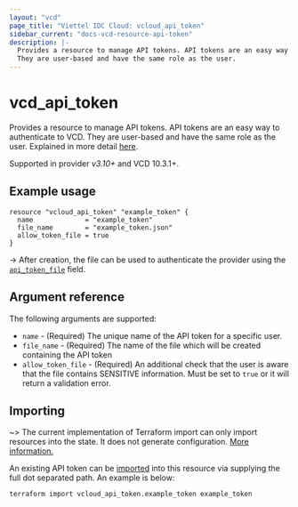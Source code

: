 ```yaml
---
layout: "vcd"
page_title: "Viettel IDC Cloud: vcloud_api_token"
sidebar_current: "docs-vcd-resource-api-token"
description: |-
  Provides a resource to manage API tokens. API tokens are an easy way to authenticate to VCD. 
  They are user-based and have the same role as the user.
---
```


# vcd\_api\_token 

Provides a resource to manage API tokens. API tokens are an easy way to authenticate to VCD. 
They are user-based and have the same role as the user. Explained in more detail [here][api-tokens].

Supported in provider *v3.10+* and VCD 10.3.1+.

## Example usage

```hcl
resource "vcloud_api_token" "example_token" {
  name             = "example_token"
  file_name        = "example_token.json"
  allow_token_file = true
}
```

-> After creation, the file can be used to authenticate the provider using the [`api_token_file`][provider-api-token-file] field.

## Argument reference

The following arguments are supported:

* `name` - (Required) The unique name of the API token for a specific user.
* `file_name` - (Required) The name of the file which will be created containing the API token
* `allow_token_file` - (Required) An additional check that the user is aware that the file contains
  SENSITIVE information. Must be set to `true` or it will return a validation error.

## Importing

~> The current implementation of Terraform import can only import resources into the state.
It does not generate configuration. [More information.][docs-import]

An existing API token can be [imported][docs-import] into this resource via supplying
the full dot separated path. An example is below:

```
terraform import vcloud_api_token.example_token example_token
```

[api-tokens]: https://blogs.vmware.com/cloudprovider/2022/03/cloud-director-api-token.html
[docs-import]: https://www.terraform.io/docs/import/
[provider-api-token-file]: /providers/vmware/vcd/latest/docs#api_token_file
